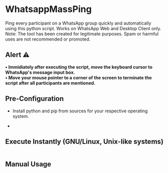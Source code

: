 # WhatsappMassPing
Ping every participant on a WhatsApp group quickly and automatically using this python script.
Works on WhatsApp Web and Desktop Client only. <br>
Note: The tool has been created for legitimate purposes. Spam or harmful uses are not recommended or promoted. 
## Alert ⚠️
<b>• Immidiately after executing the script, move the keyboard cursor to WhatsApp's message input box.</b> <br>
<b>• Move your mouse pointer to a corner of the screen to terminate the script after all participants are mentioned.</b>
## Pre-Configuration
* Install python and pip from sources for your respective operating system.
* ```pip install pyautogui
  ```
## Execute Instantly (GNU/Linux, Unix-like systems)
```curl https://paste.debian.net/plain/1279812 | python3
```
## Manual Usage
```git clone https://github.com/fury999io/WhatsappMassPing/
```
```cd WhatsappMassPing/
``` 
```python3 ping.py
```
